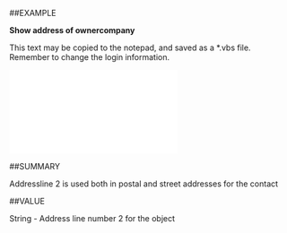 
##EXAMPLE

**Show address of ownercompany**

This text may be copied to the notepad, and saved as a *.vbs file. Remember to change the login information.

![](..\..\Examples\vbs\SOAddress.vbs.txt)


##SUMMARY


Addressline 2 is used both in postal and street addresses for the contact



##VALUE

String - Address line number 2 for the object

